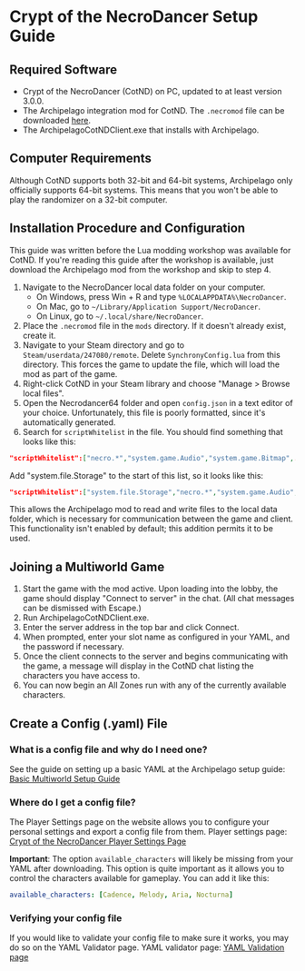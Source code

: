 # Crypt of the NecroDancer Setup Guide

## Required Software

- Crypt of the NecroDancer (CotND) on PC, updated to at least version 3.0.0.
- The Archipelago integration mod for CotND. The `.necromod` file can be downloaded [here](https://github.com/espeon65536/APNecrodancer/releases).
- The ArchipelagoCotNDClient.exe that installs with Archipelago.

## Computer Requirements

Although CotND supports both 32-bit and 64-bit systems, Archipelago only officially supports 64-bit systems. This means that
you won't be able to play the randomizer on a 32-bit computer.

## Installation Procedure and Configuration

This guide was written before the Lua modding workshop was available for CotND. If you're reading this guide after the workshop
is available, just download the Archipelago mod from the workshop and skip to step 4. 
1. Navigate to the NecroDancer local data folder on your computer.
   - On Windows, press Win + R and type `%LOCALAPPDATA%\NecroDancer`.
   - On Mac, go to `~/Library/Application Support/NecroDancer`.
   - On Linux, go to `~/.local/share/NecroDancer`.
2. Place the `.necromod` file in the `mods` directory. If it doesn't already exist, create it.
3. Navigate to your Steam directory and go to `Steam/userdata/247080/remote`. Delete `SynchronyConfig.lua` from this directory.
   This forces the game to update the file, which will load the mod as part of the game.
4. Right-click CotND in your Steam library and choose "Manage > Browse local files".
5. Open the Necrodancer64 folder and open `config.json` in a text editor of your choice. Unfortunately, this file is poorly
   formatted, since it's automatically generated.
6. Search for `scriptWhitelist` in the file. You should find something that looks like this:
```json
"scriptWhitelist":["necro.*","system.game.Audio","system.game.Bitmap",...
```
   Add "system.file.Storage" to the start of this list, so it looks like this:
```json
"scriptWhitelist":["system.file.Storage","necro.*","system.game.Audio","system.game.Bitmap",...
```
   This allows the Archipelago mod to read and write files to the local data folder, which is necessary for communication between
   the game and client. This functionality isn't enabled by default; this addition permits it to be used.

## Joining a Multiworld Game

1. Start the game with the mod active. Upon loading into the lobby, the game should display "Connect to server" in the chat.
   (All chat messages can be dismissed with Escape.)
2. Run ArchipelagoCotNDClient.exe.
3. Enter the server address in the top bar and click Connect.
4. When prompted, enter your slot name as configured in your YAML, and the password if necessary.
5. Once the client connects to the server and begins communicating with the game, a message will display in the CotND chat
   listing the characters you have access to.
6. You can now begin an All Zones run with any of the currently available characters.

## Create a Config (.yaml) File

### What is a config file and why do I need one?

See the guide on setting up a basic YAML at the Archipelago setup
guide: [Basic Multiworld Setup Guide](/tutorial/Archipelago/setup/en)

### Where do I get a config file?

The Player Settings page on the website allows you to configure your personal settings and export a config file from
them. Player settings page: [Crypt of the NecroDancer Player Settings Page](/games/Crypt%20of%20the%20NecroDancer/player-settings)

**Important**: The option `available_characters` will likely be missing from your YAML after downloading. This option is quite important
as it allows you to control the characters available for gameplay. You can add it like this:
```yaml
available_characters: [Cadence, Melody, Aria, Nocturna]
```

### Verifying your config file

If you would like to validate your config file to make sure it works, you may do so on the YAML Validator page. YAML
validator page: [YAML Validation page](/mysterycheck)
